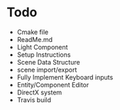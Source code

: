 Todo
=======

 * Cmake file
 * ReadMe.md
 * Light Component
 * Setup Instructions
 * Scene Data Structure
 * scene import/export
 * Fully Implement Keyboard inputs
 * Entity/Component Editor
 * DirectX system
 * Travis build
